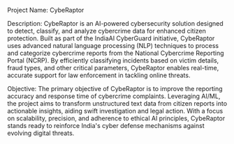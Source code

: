 Project Name: CybeRaptor

Description: CybeRaptor is an AI-powered cybersecurity solution designed to detect, classify, and analyze cybercrime data for enhanced citizen protection. Built as part of the IndiaAI CyberGuard initiative, CybeRaptor uses advanced natural language processing (NLP) techniques to process and categorize cybercrime reports from the National Cybercrime Reporting Portal (NCRP). By efficiently classifying incidents based on victim details, fraud types, and other critical parameters, CybeRaptor enables real-time, accurate support for law enforcement in tackling online threats.

Objective: The primary objective of CybeRaptor is to improve the reporting accuracy and response time of cybercrime complaints. Leveraging AI/ML, the project aims to transform unstructured text data from citizen reports into actionable insights, aiding swift investigation and legal action. With a focus on scalability, precision, and adherence to ethical AI principles, CybeRaptor stands ready to reinforce India's cyber defense mechanisms against evolving digital threats.
